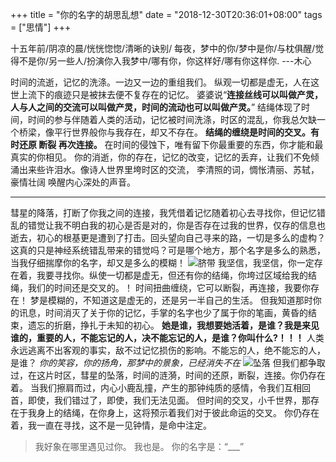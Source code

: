 +++
title = "你的名字的胡思乱想"
date = "2018-12-30T20:36:01+08:00"
tags = ["思情"]
+++

十五年前/阴凉的晨/恍恍惚惚/清晰的诀别/ 每夜，梦中的你/梦中是你/与枕俱醒/觉得不是你/另一些人/扮演你入我梦中/哪有你，你这样好/哪有你这样你.             ---木心

时间的流逝，记忆的洗涤。一边又一边的重组我们。 纵观一切都是虚无，人在这世上流下的痕迹只是被抹去便不复存在的记忆。 
婆婆说“**连接丝线可以叫做产灵， 人与人之间的交流可以叫做产灵，时间的流动也可以叫做产灵。**”
结绳体现了时间，时间的参与伴随着人类的活动，记忆被时间洗涤，时区的混乱，你我总欠缺一个桥梁，像平行世界般你与我存在，却又不存在。
**结绳的缠绕是时间的交叉。有时还原 断裂 再次连接。**
在时间的侵蚀下，唯有留下你最重要的东西，你才能和最真实的你相见。
你的消逝，你的存在，记忆的改变，记忆的丢弃，让我们不免倾涌出来些许泪水。像诗人世界里垮时区的交流，
李清照的词，惆怅清丽、苏轼，豪情壮阔 唤醒内心深处的声音。

---

彗星的降落，打断了你我之间的连接，我凭借着记忆随着初心去寻找你，但记忆错乱的错觉让我不明白我的初心是否是对的，你是否存在过我的世界，仅存的信息也逝去，初心的根基更是遭到了打击。回头望向自己寻来的路，一切是多么的虚构？这真的只是神经系统错乱带来的错觉吗？可是哪个地方，那个名字是多么的熟悉，当我仔细揣摩你的名字，却又是多么的模糊！
![脐带][1]
我坚信，我坚信，你一定存在着，我要寻找你。纵使一切都是虚无，但还有你的结绳，你垮过区域给我的结绳，我们的时间还是交叉的。！
时间扭曲缠绕，它可以断裂，再连接，我要你存在！
梦是模糊的，不知道这是虚无的，还是另一半自己的生活。
但我知道那时你的讯息，时间消灭了关于你的记忆，手掌的名字也少了属于你的笔画，黄昏的结束，遗忘的折磨，挣扎于未知的初心。
**她是谁，我想要她活着，是谁？我是来见谁的，重要的人，不能忘记的人，决不能忘记的人，是谁？你叫什么?！！！**
 人类永远逃离不出客观的事实，敌不过记忆损伤的影响。不能忘的人，绝不能忘的人，是谁？
*你的笑容，你的扬角，那梦中的景象，已经消失不在* 
![坠落][2]
但我们都争取过，在这片时区，彗星的坠落，时间的涟漪，时间的还原，断裂，连接。你仍存在着。
当我们擦肩而过，内心小鹿乱撞，产生的那钟纯质的感情，令我们互相回首，即使，我们错过了，即使，我们无法见面。
但时间的交叉，小千世界，那存在于我身上的结绳，在你身上，这将预示着我们对于彼此命运的交叉。
你仍存在着，我一直在寻找，这不是一见钟情，是命中注定。
>我好象在哪里遇见过你。
>我也是。
你的名字是：“___”


[1]: /images/jidai.jpg
[2]: /images/Hui.jpg